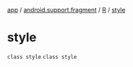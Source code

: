 [app](../../../index.md) / [android.support.fragment](../../index.md) / [R](../index.md) / [style](.)

# style

`class style`
`class style`